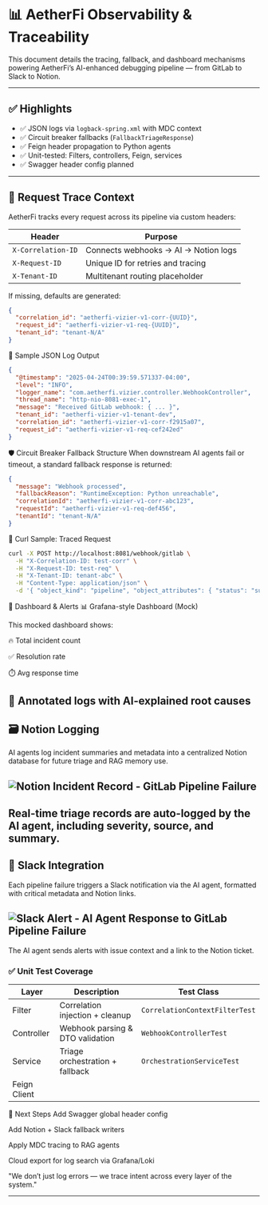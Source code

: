 # 📊 AetherFi Observability & Traceability

This document details the tracing, fallback, and dashboard mechanisms powering AetherFi’s AI-enhanced debugging pipeline — from GitLab to Slack to Notion.

---

## ✅ Highlights

- ✅ JSON logs via `logback-spring.xml` with MDC context
- ✅ Circuit breaker fallbacks (`FallbackTriageResponse`)
- ✅ Feign header propagation to Python agents
- ✅ Unit-tested: Filters, controllers, Feign, services
- ✅ Swagger header config planned

---

## 🔐 Request Trace Context

AetherFi tracks every request across its pipeline via custom headers:

| Header           | Purpose                                 |
|------------------|-----------------------------------------|
| `X-Correlation-ID` | Connects webhooks → AI → Notion logs |
| `X-Request-ID`     | Unique ID for retries and tracing     |
| `X-Tenant-ID`      | Multitenant routing placeholder        |

If missing, defaults are generated:

```json
{
  "correlation_id": "aetherfi-vizier-v1-corr-{UUID}",
  "request_id": "aetherfi-vizier-v1-req-{UUID}",
  "tenant_id": "tenant-N/A"
}
```

🧪 Sample JSON Log Output
```json
{
  "@timestamp": "2025-04-24T00:39:59.571337-04:00",
  "level": "INFO",
  "logger_name": "com.aetherfi.vizier.controller.WebhookController",
  "thread_name": "http-nio-8081-exec-1",
  "message": "Received GitLab webhook: { ... }",
  "tenant_id": "aetherfi-vizier-v1-tenant-dev",
  "correlation_id": "aetherfi-vizier-v1-corr-f2915a07",
  "request_id": "aetherfi-vizier-v1-req-cef242ed"
}
```

🛡️ Circuit Breaker Fallback Structure
When downstream AI agents fail or timeout, a standard fallback response is returned:

```json
{
  "message": "Webhook processed",
  "fallbackReason": "RuntimeException: Python unreachable",
  "correlationId": "aetherfi-vizier-v1-corr-abc123",
  "requestId": "aetherfi-vizier-v1-req-def456",
  "tenantId": "tenant-N/A"
}
```

📜 Curl Sample: Traced Request
```bash
curl -X POST http://localhost:8081/webhook/gitlab \
  -H "X-Correlation-ID: test-corr" \
  -H "X-Request-ID: test-req" \
  -H "X-Tenant-ID: tenant-abc" \
  -H "Content-Type: application/json" \
  -d '{ "object_kind": "pipeline", "object_attributes": { "status": "success" }}'
```

📸 Dashboard & Alerts
📊 Grafana-style Dashboard (Mock)

This mocked dashboard shows:

🔥 Total incident count

✅ Resolution rate

⏱️ Avg response time

🔁 Annotated logs with AI-explained root causes
---
## 🗃️ Notion Logging

AI agents log incident summaries and metadata into a centralized Notion database for future triage and RAG memory use.

![Notion Incident Record - GitLab Pipeline Failure](./assets/notion_incident_failure.jpg)
---
Real-time triage records are auto-logged by the AI agent, including severity, source, and summary.
---
## 🔔 Slack Integration

Each pipeline failure triggers a Slack notification via the AI agent, formatted with critical metadata and Notion links.

![Slack Alert - AI Agent Response to GitLab Pipeline Failure](./assets/slack_alert_pipeline_failure.jpg)
---

The AI agent sends alerts with issue context and a link to the Notion ticket.

### ✅ Unit Test Coverage

| Layer         | Description                         | Test Class                     |
|---------------|-------------------------------------|--------------------------------|
| Filter        | Correlation injection + cleanup     | `CorrelationContextFilterTest` |
| Controller    | Webhook parsing & DTO validation    | `WebhookControllerTest`        |
| Service       | Triage orchestration + fallback     | `OrchestrationServiceTest`     |
| Feign Client 

📍 Next Steps
 Add Swagger global header config

 Add Notion + Slack fallback writers

 Apply MDC tracing to RAG agents

 Cloud export for log search via Grafana/Loki

"We don’t just log errors — we trace intent across every layer of the system."



---
